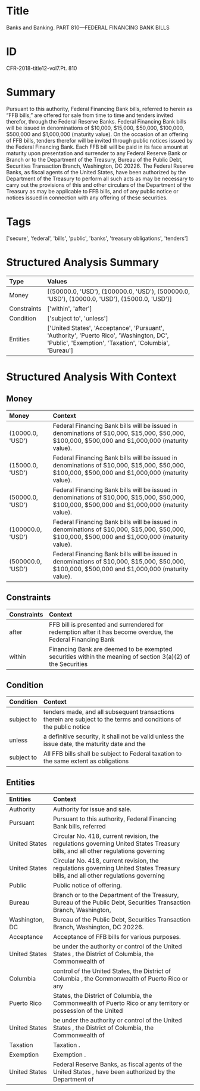 # Title

 Banks and Banking. PART 810—FEDERAL FINANCING BANK BILLS


# ID

 CFR-2018-title12-vol7.Pt. 810


# Summary

Pursuant to this authority, Federal Financing Bank bills, referred to herein as &#8220;FFB bills,&#8221; are offered for sale from time to time and tenders invited therefor, through the Federal Reserve Banks.
Federal Financing Bank bills will be issued in denominations of $10,000, $15,000, $50,000, $100,000, $500,000 and $1,000,000 (maturity value).
On the occasion of an offering of FFB bills, tenders therefor will be invited through public notices issued by the Federal Financing Bank.
Each FFB bill will be paid in its face amount at maturity upon presentation and surrender to any Federal Reserve Bank or Branch or to the Department of the Treasury, Bureau of the Public Debt, Securities Transaction Branch, Washington, DC 20226.
The Federal Reserve Banks, as fiscal agents of the United States, have been authorized by the Department of the Treasury to perform all such acts as may be necessary to carry out the provisions of this and other circulars of the Department of the Treasury as may be applicable to FFB bills, and of any public notice or notices issued in connection with any offering of these securities.


# Tags

['secure', 'federal', 'bills', 'public', 'banks', 'treasury obligations', 'tenders']


# Structured Analysis Summary

| Type        | Values                                                                                                                                             |
|:------------|:---------------------------------------------------------------------------------------------------------------------------------------------------|
| Money       | [(50000.0, 'USD'), (100000.0, 'USD'), (500000.0, 'USD'), (10000.0, 'USD'), (15000.0, 'USD')]                                                       |
| Constraints | ['within', 'after']                                                                                                                                |
| Condition   | ['subject to', 'unless']                                                                                                                           |
| Entities    | ['United States', 'Acceptance', 'Pursuant', 'Authority', 'Puerto Rico', 'Washington, DC', 'Public', 'Exemption', 'Taxation', 'Columbia', 'Bureau'] |


# Structured Analysis With Context

 


## Money

| Money             | Context                                                                                                                                        |
|:------------------|:-----------------------------------------------------------------------------------------------------------------------------------------------|
| (10000.0, 'USD')  | Federal Financing Bank bills will be issued in denominations of $10,000, $15,000, $50,000, $100,000, $500,000 and $1,000,000 (maturity value). |
| (15000.0, 'USD')  | Federal Financing Bank bills will be issued in denominations of $10,000, $15,000, $50,000, $100,000, $500,000 and $1,000,000 (maturity value). |
| (50000.0, 'USD')  | Federal Financing Bank bills will be issued in denominations of $10,000, $15,000, $50,000, $100,000, $500,000 and $1,000,000 (maturity value). |
| (100000.0, 'USD') | Federal Financing Bank bills will be issued in denominations of $10,000, $15,000, $50,000, $100,000, $500,000 and $1,000,000 (maturity value). |
| (500000.0, 'USD') | Federal Financing Bank bills will be issued in denominations of $10,000, $15,000, $50,000, $100,000, $500,000 and $1,000,000 (maturity value). |


## Constraints

| Constraints   | Context                                                                                                      |
|:--------------|:-------------------------------------------------------------------------------------------------------------|
| after         | FFB bill is presented and surrendered for redemption after it has become overdue, the Federal Financing Bank |
| within        | Financing Bank are deemed to be exempted securities within the meaning of section 3(a)(2) of the Securities  |


## Condition

| Condition   | Context                                                                                                            |
|:------------|:-------------------------------------------------------------------------------------------------------------------|
| subject to  | tenders made, and all subsequent transactions therein are subject to the terms and conditions of the public notice |
| unless      | a definitive security, it shall not be valid unless the issue date, the maturity date and the                      |
| subject to  | All FFB bills shall be  subject to Federal taxation to the same extent as obligations                              |


## Entities

| Entities       | Context                                                                                                                          |
|:---------------|:---------------------------------------------------------------------------------------------------------------------------------|
| Authority      | Authority  for issue and sale.                                                                                                   |
| Pursuant       | Pursuant to this authority, Federal Financing Bank bills, referred                                                               |
| United States  | Circular No. 418, current revision, the regulations governing United States  Treasury bills, and all other regulations governing |
| United States  | Circular No. 418, current revision, the regulations governing United States  Treasury bills, and all other regulations governing |
| Public         | Public  notice of offering.                                                                                                      |
| Bureau         | Branch or to the Department of the Treasury, Bureau of the Public Debt, Securities Transaction Branch, Washington,               |
| Washington, DC | Bureau of the Public Debt, Securities Transaction Branch, Washington, DC  20226.                                                 |
| Acceptance     | Acceptance  of FFB bills for various purposes.                                                                                   |
| United States  | be under the authority or control of the United States , the District of Columbia, the Commonwealth of                           |
| Columbia       | control of the United States, the District of Columbia , the Commonwealth of Puerto Rico or any                                  |
| Puerto Rico    | States, the District of Columbia, the Commonwealth of Puerto Rico or any territory or possession of the United                   |
| United States  | be under the authority or control of the United States , the District of Columbia, the Commonwealth of                           |
| Taxation       | Taxation .                                                                                                                       |
| Exemption      | Exemption .                                                                                                                      |
| United States  | Federal Reserve Banks, as fiscal agents of the United States , have been authorized by the Department of                         |


